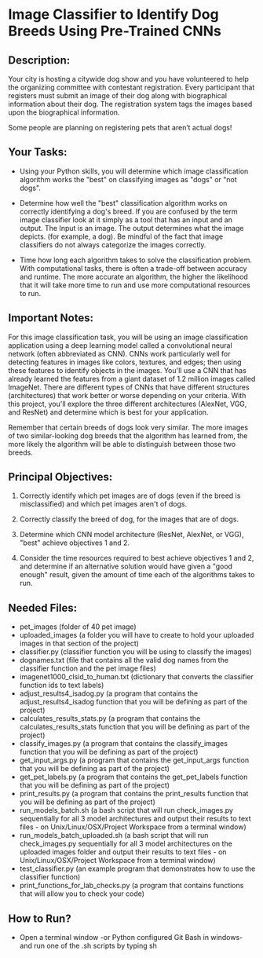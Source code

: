 # Image Classifier to Identify Dog Breeds Using Pre-Trained CNNs

## Description:
Your city is hosting a citywide dog show and you have volunteered to help the organizing committee with contestant registration. Every participant that registers must submit an image of their dog along with biographical information about their dog. The registration system tags the images based upon the biographical information.

Some people are planning on registering pets that aren’t actual dogs!


## Your Tasks:
* Using your Python skills, you will determine which image classification algorithm works the "best" on classifying images as "dogs" or "not dogs".

* Determine how well the "best" classification algorithm works on correctly identifying a dog's breed. If you are confused by the term image classifier look at it simply as a tool that has an input and an output. The Input is an image. The output determines what the image depicts. (for example, a dog). Be mindful of the fact that image classifiers do not always categorize the images correctly.

* Time how long each algorithm takes to solve the classification problem. With computational tasks, there is often a trade-off between accuracy and runtime. The more accurate an algorithm, the higher the likelihood that it will take more time to run and use more computational resources to run.

## Important Notes:
For this image classification task, you will be using an image classification application using a deep learning model called a convolutional neural network (often abbreviated as CNN). CNNs work particularly well for detecting features in images like colors, textures, and edges; then using these features to identify objects in the images. You'll use a CNN that has already learned the features from a giant dataset of 1.2 million images called ImageNet. There are different types of CNNs that have different structures (architectures) that work better or worse depending on your criteria. With this project, you'll explore the three different architectures (AlexNet, VGG, and ResNet) and determine which is best for your application.

Remember that certain breeds of dogs look very similar. The more images of two similar-looking dog breeds that the algorithm has learned from, the more likely the algorithm will be able to distinguish between those two breeds.

## Principal Objectives:
1. Correctly identify which pet images are of dogs (even if the breed is misclassified) and which pet images aren't of dogs.

2. Correctly classify the breed of dog, for the images that are of dogs.

3. Determine which CNN model architecture (ResNet, AlexNet, or VGG), "best" achieve objectives 1 and 2.

4. Consider the time resources required to best achieve objectives 1 and 2, and determine if an alternative solution would have given a "good enough" result, given the amount of time each of the algorithms takes to run.


## Needed Files:
* pet_images (folder of 40 pet image)
* uploaded_images (a folder you will have to create to hold your uploaded images in that section of the project)
* classifier.py (classifier function you will be using to classify the images)
* dognames.txt (file that contains all the valid dog names from the classifier function and the pet image files)
* imagenet1000_clsid_to_human.txt (dictionary that converts the classifier function ids to text labels)
* adjust_results4_isadog.py (a program that contains the adjust_results4_isadog function that you will be defining as part of the project)
* calculates_results_stats.py (a program that contains the calculates_results_stats function that you will be defining as part of the project)
* classify_images.py (a program that contains the classify_images function that you will be defining as part of the project)
* get_input_args.py (a program that contains the get_input_args function that you will be defining as part of the project)
* get_pet_labels.py (a program that contains the get_pet_labels function that you will be defining as part of the project)
* print_results.py (a program that contains the print_results function that you will be defining as part of the project)
* run_models_batch.sh (a bash script that will run check_images.py sequentially for all 3 model architectures and output their results to text files - on Unix/Linux/OSX/Project Workspace from a terminal window)
* run_models_batch_uploaded.sh (a bash script that will run check_images.py sequentially for all 3 model architectures on the uploaded images folder and output their results to text files - on Unix/Linux/OSX/Project Workspace from a terminal window)
* test_classifier.py (an example program that demonstrates how to use the classifier function)
* print_functions_for_lab_checks.py (a program that contains functions that will allow you to check your code)

## How to Run?
* Open a terminal window -or Python configured Git Bash in windows- and run one of the .sh scripts by typing sh <script name>.sh 
* You can also copy, paste, and run the script commands one by one into your terminal/Git Bash window; each command running a differnet CNN architecture.
* After running, the the results are automatically stored in text files corresponding to the used architecture (e.g.resnet_pet-images.txt)
